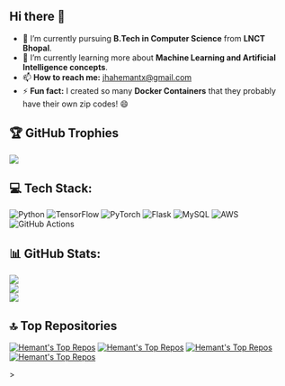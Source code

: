 ## Hi there 👋  
- 🔭 I’m currently pursuing **B.Tech in Computer Science** from **LNCT Bhopal**.  
- 🌱 I’m currently learning more about **Machine Learning and Artificial Intelligence concepts**.  
- 📫 **How to reach me:** jhahemantx@gmail.com  
- ⚡ **Fun fact:** I created so many **Docker Containers** that they probably have their own zip codes! 😄  
## 🏆 GitHub Trophies
![](https://github-profile-trophy.vercel.app/?username=jhahemantx&theme=radical&no-frame=false&no-bg=true&margin-w=4)

## 💻 Tech Stack:
![Python](https://img.shields.io/badge/python-3670A0?style=for-the-badge&logo=python&logoColor=ffdd54) ![TensorFlow](https://img.shields.io/badge/TensorFlow-%23FF6F00.svg?style=for-the-badge&logo=TensorFlow&logoColor=white) ![PyTorch](https://img.shields.io/badge/PyTorch-%23EE4C2C.svg?style=for-the-badge&logo=PyTorch&logoColor=white) ![Flask](https://img.shields.io/badge/flask-%23000.svg?style=for-the-badge&logo=flask&logoColor=white) ![MySQL](https://img.shields.io/badge/mysql-4479A1.svg?style=for-the-badge&logo=mysql&logoColor=white) ![AWS](https://img.shields.io/badge/AWS-%23FF9900.svg?style=for-the-badge&logo=amazon-aws&logoColor=white) ![GitHub Actions](https://img.shields.io/badge/github%20actions-%232671E5.svg?style=for-the-badge&logo=githubactions&logoColor=white)



## 📊 GitHub Stats:
![](https://github-readme-stats.vercel.app/api?username=jhahemantx&theme=dark&hide_border=false&include_all_commits=false&count_private=false)<br/>
![](https://github-readme-streak-stats.herokuapp.com/?user=jhahemantx&theme=dark&hide_border=false)<br/>
![](https://github-readme-stats.vercel.app/api/top-langs/?username=jhahemantx&theme=dark&hide_border=false&include_all_commits=false&count_private=false&layout=compact)



## 🔝 Top Repositories
[![Hemant's Top Repos](https://github-readme-stats.vercel.app/api/pin/?username=jhahemantx&repo=mlops&theme=dark)](https://github.com/jhahemantx/mlops)
[![Hemant's Top Repos](https://github-readme-stats.vercel.app/api/pin/?username=jhahemantx&repo=bhagwad-gita&theme=dark)](https://github.com/jhahemantx/bhagwad-gita)
[![Hemant's Top Repos](https://github-readme-stats.vercel.app/api/pin/?username=jhahemantx&repo=churn-flask&theme=dark)](https://github.com/jhahemantx/churn-flask)
[![Hemant's Top Repos](https://github-readme-stats.vercel.app/api/pin/?username=jhahemantx&repo=transformers-from-scratch&theme=dark)](https://github.com/jhahemantx/transformers-from-scratch)



<!--## 🌐 Socials:
[![LinkedIn](https://img.shields.io/badge/LinkedIn-%230077B5.svg?logo=linkedin&logoColor=white)](https://linkedin.com/in/jhahemantx) [![email](https://img.shields.io/badge/Email-D14836?logo=gmail&logoColor=white)](mailto:jhahemantx@gmail.com) 
--->>

